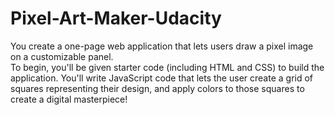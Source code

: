 # Pixel-Art-Maker-Udacity
You create a one-page web application that lets users draw a pixel image on a customizable panel.  
To begin, you'll be given starter code (including HTML and CSS) to build the application. You'll write JavaScript code that lets the user create a grid of squares representing their design, and apply colors to those squares to create a digital masterpiece!
